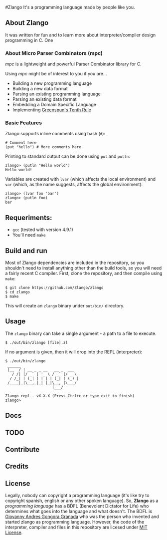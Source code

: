 #Zlango
It's a programming language made by people like you.

## About Zlango
It was written for fun and to learn more about interpreter/compiler design programming in C. One 

### About Micro Parser Combinators (mpc)
_mpc_ is a lightweight and powerful Parser Combinator library for C.

Using _mpc_ might be of interest to you if you are...

* Building a new programming language
* Building a new data format
* Parsing an existing programming language
* Parsing an existing data format
* Embedding a Domain Specific Language
* Implementing [Greenspun's Tenth Rule](http://en.wikipedia.org/wiki/Greenspun%27s_tenth_rule)

### Basic Features
Zlango supports inline comments using hash (`#`):

    # Comment here
    (put "hello") # More comments here

Printing to standard output can be done using `put` and `putln`:

    zlango> (putln "Hello world")
    Hello world!

Variables are created with `lvar` (which affects the local environment) and
`var` (which, as the name suggests, affects the global environment):

    zlango> (lvar foo 'bar')
    zlango> (putln foo)
    bar

## Requeriments:
- `gcc` (tested with version 4.9.1)
- You'll need `make`

## Build and run
Most of Zlango dependencies are included in the repository, so you shouldn't need to install anything other than the build tools, so you will need a fairly recent C compiler. First, clone the repository, and then compile using `make`:

    $ git clone https://github.com/Zlango/zlango
    $ cd zlango
    $ make

This will create an `zlango` binary under `out/bin/` directory.

## Usage
The `zlango` binary can take a single argument - a path to a file to execute.

    $ ./out/bin/zlango [file].zl

If no argument is given, then it will drop into the REPL (interpreter):

    $ ./out/bin/zlango
	 ______                         
	 |__  / | __ _ _ __   __ _  ___  
	   / /| |/ _` | '_ \ / _` |/ _ \ 
	  / /_| | (_| | | | | (_| | (_) |
	 /____|_|\__,_|_| |_|\__, |\___/ 
	                     |___/       

	Zlango repl - vX.X.X (Press Ctrl+c or type exit to finish)
	zlango> 

## Docs

## TODO

## Contribute

## Credits

## License
Legally, nobody can copyright a programming language (it's like try to copyright spanish, english or any other spoken language). So, **Zlango** as a _programming language_ has a BDFL (Benevolent Dictator for Life) who determines what goes into the language and what doesn't. The BDFL is [Giovanny Andres Gongora Granada](http://gioyik.com) who was the person who invented and started zlango as programming language. However, the code of the interpreter, compiler and files in this repository are licesed under [MIT License](). 